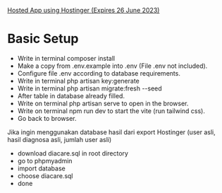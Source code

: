 [Hosted App using Hostinger (Expires 26 June 2023)](https://diacare.site/ )
# Basic Setup
- Write in terminal composer install
- Make a copy from .env.example into .env (File .env not included).
- Configure file .env according to database requirements.
- Write in terminal php artisan key:generate
- Write in terminal php artisan migrate:fresh --seed
- After table in database already filled.
- Write on terminal php artisan serve to open in the browser.
- Write on terminal npm run dev to start the vite (run tailwind css).
- Go back to browser.

Jika ingin menggunakan database hasil dari export Hostinger (user asli, hasil diagnosa asli, jumlah user asli)
- download diacare.sql in root directory
- go to phpmyadmin
- import database
- choose diacare.sql
- done

